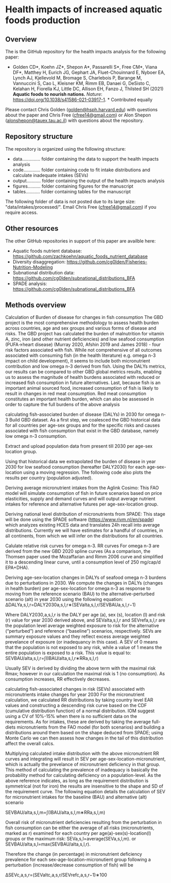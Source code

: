 # Health impacts of increased aquatic foods production

## Overview

The is the GitHub repository for the health impacts analysis for the following paper:

* Golden CD*, Koehn JZ*, Shepon A*, Passarelli S*, Free CM*, Viana DF*, Matthey H, Eurich JG, Gephart JA, Fluet-Chouinnard E, Nyboer EA, Lynch AJ, Kjellevold M, Bromage S, Charlebois P, Barange M, Vannuccini S, Cao L, Kleisner KM, Rimm EB, Danaei G, DeSisto C, Kelahan H, Fiorella KJ, Little DC, Allison EH, Fanzo J, Thilsted SH (2021) **Aquatic foods to nourish nations.** _Nature_: https://doi.org/10.1038/s41586-021-03917-1. * Contributed equally

Please contact Chris Golden (golden@hsph.harvard.edu) with questions about the paper and Chris Free (cfree14@gmail.com) or Alon Shepon (alonshepon@tauex.tau.ac.il) with questions about the repository.

## Repository structure

The repository is organized using the following structure:

* data.............. folder containing the data to support the health impacts analysis
* code............. folder containing code to fit intake distributions and calculate inadequate intakes (SEVs)
* output........... folder containing the output of the health impacts analysis
* figures.......... folder containing figures for the manuscript
* tables........... folder containing tables for the manuscript

The following folder of data is not posted due to its large size: "data/intakes/processed/". Email Chris Free (cfree14@gmail.com) if you require access.

## Other resources

The other GitHub repositories in support of this paper are availble here:

* Aquatic foods nutrient database: https://github.com/zachkoehn/aquatic_foods_nutrient_database
* Diversity disaggregation: https://github.com/cg0lden/Fisheries-Nutrition-Modeling
* Subnational distribution data: https://github.com/cg0lden/subnational_distributions_BFA
* SPADE analysis: https://github.com/cg0lden/subnational_distributions_BFA

## Methods overview

Calculation of Burden of disease for changes in fish consumption
The GBD project is the most comprehensive methodology to assess health burden across countries, age and sex groups and various forms of disease and risks. The GBD project has calculated the burden of malnutrition for vitamin A, zinc, iron (and other nutrient deficiencies) and low seafood consumption (PUFA->heart disease) (Murray 2020, Afshin 2019 and James 2018) - four risk factors associated with fish. While not comprehensive of all outcomes associated with consuming fish (in the health literature) e.g. omega n-3 impact on child development), it seems to include both micronutrient contribution and low omega n-3 derived from fish. Using the DALYs metrics, our results can be compared to other GBD global metrics results, enabling us to assess the magnitude of health burdens associated with reduced or increased fish consumption in future alternatives. Last, because fish is an important animal sourced food, increased consumption of fish is likely to result in changes in red meat consumption. Red meat consumption constitutes an important health burden, which can also be assessed in order to capture the full burdens of the above analysis

calculating fish-associated burden of disease (DALYs) in 2030 for omega n-3
Build GBD dataset. As a first step, we coalesced the GBD historical data for all countries per age-sex groups and for the specific risks and causes associated with fish consumption that exist in the GBD database, namely low omega n-3 consumption.

Extract and upload population data from present till 2030 per age-sex location group.

Using that historical data we extrapolated the burden of disease in year 2030 for low seafood consumption (hereafter DALY2030) for each age-sex-location using a moving regression. The following code also plots the results per country (population adjusted).

Deriving average micronutrient intakes from the Aglink Cosimo: This FAO model will simulate consumption of fish in future scenarios based on price elasticities, supply and demand curves and will output average nutrient intakes for reference and alternative futures per age-sex-location group.

Deriving national level distribution of micronutrients from SPADE: This stage will be done using the SPADE software (https://www.rivm.nl/en/spade) which analyzes existing HCES data and translates 24h recall into average distributions. Currently we will have estimates for a handful of countries, in all continents, from which we will infer on the distributions for all countries.

Calulate relative risk curves for omega n-3. RR curves For omega n-3 are derived from the new GBD 2020 spline curves (As a comparison, the Thomsen paper used the Mozaffarian and Rimm 2006 curve and simplified it to a descending linear curve, until a consumption level of 250 mg/cap/d EPA+DHA).

Deriving age-sex-location changes in DALYs of seafood omega n-3 burdens due to perturbations in 2030. We compute the changes in DALYs (changes in health burden) per age-sex-location for omega n-3 as response to moving from the reference scenario (BAU) to the alternative-perturbed scenario (alt) in year 2030 using the following equation:
ΔDALYa,s,l,r=DALY2030a,s,l,r∗(SEValta,s,l,r/SEVBAUa,s,l,r−1)

Where DALY2030,a,s,l,r is the DALY per age (a), sex (s), location (l) and risk (r) value for year 2030 derived above, and SEValta,s,l,r and SEVrefa,s,l,r are the population level average weighted exposure to risk for the alternative (“perturbed”) and reference (“baseline”) scenarios, respectively. SEVs are summary exposure values and they reflect excess average weighted prevelance of exposure (or inadequancy in this case). A SEV of 0 means that the population is not exposed to any risk, while a value of 1 means the entire population is exposed to a risk. This value is equal to:
SEVBAU/alta,s,l,r=∫(IBAU/alta,s,l,r∗RRa,s,l,r)

Usually SEV is derived by dividing the above term with the maximal risk Rmax; however in our calculation the maximal risk is 1 (no consumption). As consumption increases, RR effectively decreases.

calculating fish-associated changes in risk (SEVs) associated with micronutrients intake changes for year 2030
For the micronutrient calculation, we calculated RR distributions by taking country level EAR values and constructing a descending risk curve based on the CDF (cumulative distribution function) of a normal distribution. IOM suggest using a CV of 10%-15% when there is no sufficient data on the requirements. As for intakes, these are derived by taking the average full-diets micronutrients from the FAO model (for both scenarios) and building a distributions around them based on the shape deduced from SPADE; using Monte Carlo we can then assess how changes in the tail of this distribution affect the overall calcs.

Multiplying calculated intake distribution with the above micronutrient RR curves and integrating will result in SEV per age-sex-location-micronutrient, which is actually the prevelance of micronutrient deficiency in that group. This method of calculating the prevalence of inadequacy is basically the probability method for calculating deficiency on a population-level. As the above reference indicates, as long as the requirement distribution is symmetrical (not for iron) the results are insensitive to the shape and SD of the requirement curve. The following equation details the calculation of SEV for micronutrient intakes for the baseline (BAU) and alternative (alt) scenario

SEVBAU/alta,s,l,m=∫(IBAU/alta,s,l,m∗RRa,s,l,m)

Overall risk of micronutrient deficiencies resulting from the perturbation in fish consumption can be either the average of all risks (micronutrients, marked as r) examined for each country per age(a)-sex(s)-location(l) groups or the maximum risk:
SEVa,s,l=average(SEVa,s,l,m).
or
SEVBAU/alta,s,l=max(SEVBAU/alta,s,l,r).

Therefore the change (in percentage) in micronutrient deficiency prevalence for each sex-age-location-micronutient group following a perturbation (increase/decrease consumption of fish) will be

ΔSEVc,a,s,r=(SEValtc,a,s,r/SEVrefc,a,s,r−1)∗100
